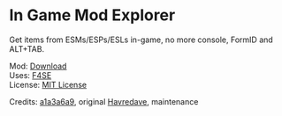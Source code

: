 # In Game Mod Explorer
 Get items from ESMs/ESPs/ESLs in-game, no more console, FormID and ALT+TAB.
 
Mod: [Download](https://www.nexusmods.com/fallout4/mods/56922)  
Uses: [F4SE](https://github.com/ianpatt/f4se)  
License: [MIT License](https://mit-license.org/)  
  
Credits:
[a1a3a6a9](https://www.nexusmods.com/fallout4/users/2992511), original
[Havredave](https://www.nexusmods.com/fallout4/users/2151877), maintenance
